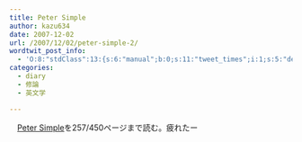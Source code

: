 ```yaml
---
title: Peter Simple
author: kazu634
date: 2007-12-02
url: /2007/12/02/peter-simple-2/
wordtwit_post_info:
  - 'O:8:"stdClass":13:{s:6:"manual";b:0;s:11:"tweet_times";i:1;s:5:"delay";i:0;s:7:"enabled";i:1;s:10:"separation";s:2:"60";s:7:"version";s:3:"3.7";s:14:"tweet_template";b:0;s:6:"status";i:2;s:6:"result";a:0:{}s:13:"tweet_counter";i:2;s:13:"tweet_log_ids";a:1:{i:0;i:3379;}s:9:"hash_tags";a:0:{}s:8:"accounts";a:1:{i:0;s:7:"kazu634";}}'
categories:
  - diary
  - 修論
  - 英文学

---
```

<div class="section">
<p>
    　<a href="http://d.hatena.ne.jp/asin/1406556602" onclick="__gaTracker('send', 'event', 'outbound-article', 'http://d.hatena.ne.jp/asin/1406556602', 'Peter Simple');">Peter Simple</a>を257/450ページまで読む。疲れたー
</p>
</div>